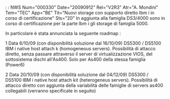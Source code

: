  :  : NWS Num="000330" Date="20090912" Rel="V2R3" Atr="A. Mondini" Tem="TEC" App="B£" Tit="Nuovi storage con supporto diretto Ibm i in corso di certificazione" Sts="20"
In aggiunta alla famiglia DS3/4000 sono in corso di certificazione per la parte Ibm i gli storage di
famiglia 5000.

In particolare è stata annunciata la seguente roadmap : 

1 Data 6/10/09 (con disponibilità soluzione dal 16/10/09) DS5300 / DS5100 IBM i native host attach k
(homogeneous servers). Possibilità di attacco diretto, senza passare attraverso il server di virtualizzazione VIOS, del sottosistema dischi all'As400. Solo per As400 della stessa famiglia (Power6)

2 Data 20/10/09 (con disponibilità soluzione dal 04/12/09) DS5300 / DS5100 IBM i native host attach
kit (heterogeneus servers). Possibilità di attacco diretto con aggiunta della variabilità delle famiglie di servers as400 collegabili (verranno specificate in seguito) 